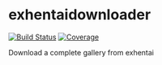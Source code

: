 # exhentaidownloader
[![Build Status](https://travis-ci.org/vlc2591/exhentaidownloader.png?branch=master)](https://travis-ci.org/vlc2591/exhentaidownloader)
[![Coverage](https://codecov.io/gh/vlc2591/exhentaidownloader/branch/master/graph/badge.svg)](https://codecov.io/gh/vlc2591/exhentaidownloader)
  
Download a complete gallery from exhentai
